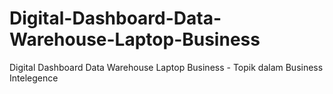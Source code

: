 # Digital-Dashboard-Data-Warehouse-Laptop-Business
Digital Dashboard Data Warehouse Laptop Business - Topik dalam Business Intelegence
